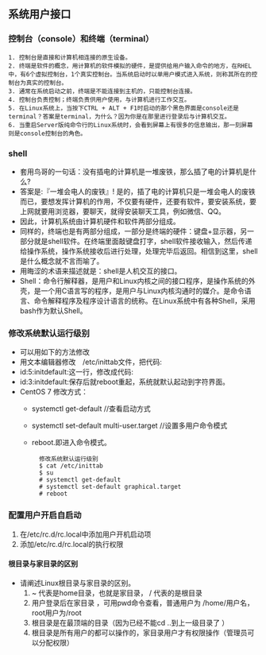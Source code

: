 ## 系统用户接口 ##
### 控制台（console）和终端（terminal） ###
	1. 控制台是直接和计算机相连接的原生设备。
	2. 终端是软件的概念，用计算机的软件模拟的硬件，是提供给用户输入命令的地方，在RHEL中，有6个虚拟控制台，1个真实控制台。当系统启动时以单用户模式进入系统，则称其所在的控制台为真实的控制台。
	3. 通常在系统启动之前，终端是不能连接到主机的，只能控制台连接。
	4. 控制台负责控制；终端负责供用户使用，与计算机进行工作交互。
	5. 在Linux系统上，当按下CTRL + ALT + F1时启动的那个黑色界面是console还是terminal？答案是terminal，为什么？因为你是在那里进行登录后与计算机交互。
	6. 当重启Server版纯命令行的Linux系统时，会看到屏幕上有很多的信息输出，那一刻屏幕则是console控制台的角色。

### shell ###
- 套用鸟哥的一句话：没有插电的计算机是一堆废铁，那么插了电的计算机是什么?
- 答案是:『一堆会电人的废铁』! 是的，插了电的计算机只是一堆会电人的废铁而已，要想发挥计算机的作用，不仅要有硬件，还要有软件，要安装系统，要上网就要用浏览器，要聊天，就得安装聊天工具，例如微信、QQ。
- 因此，计算机系统由计算机硬件和软件两部分组成。
- 同样的，终端也是有两部分组成，一部分是终端的硬件：键盘+显示器，另一部分就是shell软件。在终端里面敲键盘打字，shell软件接收输入，然后传递给操作系统，操作系统接收后进行处理，处理完毕后返回。相信到这里，shell是什么概念就不言而喻了。
- 用晦涩的术语来描述就是：shell是人机交互的接口。
- Shell：命令行解释器，是用户和Linux内核之间的接口程序，是操作系统的外壳，是一个用C语言写的程序，是用户与Linux内核沟通时的媒介。是命令语言、命令解释程序及程序设计语言的统称。在Linux系统中有各种Shell，采用bash作为默认Shell。

### 修改系统默认运行级别 ###
- 可以用如下的方法修改
- 用文本编辑器修改　/etc/inittab文件，把代码:
- id:5:initdefault:这一行，修改成代码:
- id:3:initdefault:保存后就reboot重起，系统就默认起动到字符界面。
- CentOS 7 修改方式：
	- systemctl get-default   //查看启动方式
	- systemctl set-default multi-user.target   //设置多用户命令模式
	- reboot.即进入命令模式。

			修改系统默认运行级别
			$ cat /etc/inittab
			$ su
			# systemctl get-default
			# systemctl set-default graphical.target
			# reboot

### 配置用户开启自启动 ###
1. 在/etc/rc.d/rc.local中添加用户开机启动项
2. 添加/etc/rc.d/rc.local的执行权限

#### 根目录与家目录的区别 ####

- 请阐述Linux根目录与家目录的区别。
	1. ~ 代表是home目录，也就是家目录， / 代表的是根目录
	2. 用户登录后在家目录 ，可用pwd命令查看，普通用户为 /home/用户名，root用户为/root
	3. 根目录是在最顶端的目录（因为已经不能cd ..到上一级目录了 ）
	4. 根目录是所有用户的都可以操作的，家目录用户才有权限操作（管理员可以分配权限）

